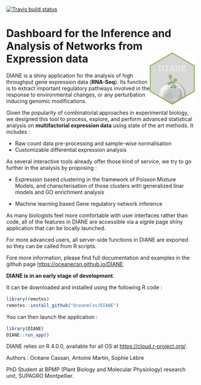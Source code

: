 [![Travis build status](https://travis-ci.com/OceaneCsn/DIANE.svg?branch=master)](https://travis-ci.com/OceaneCsn/DIANE)


# Dashboard for the Inference and Analysis of Networks from Expression data <img src="man/figures/hex-DIANE.png" align="right" alt="" width="120" />


DIANE is a shiny application for the analysis of high throughput gene expression data (**RNA-Seq**). Its function is to extract important regulatory pathways involved in the response to environmental changes, or any perturbation inducing genomic modifications.

Given the popularity of combinatorial approaches in experimental biology, we designed this tool to process, explore, and perform advanced statistical analysis on **multifactorial expression data** using state of the art methods. It includes :

+ Raw count data pre-processing and sample-wise normalisation
+ Customizable differential expression analysis

As several interactive tools already offer those kind of service, we try to go further in the analysis by proposing :

+ Expression based clustering in the framework of Poisson Mixture Models, and characterisation of those clusters with generalized linar models and GO enrichment analysis

+ Machine learning based Gene regulatory network inference


As many biologists feel more comfortable with user interfaces rather than code, all of the features in DIANE are accessible via a signle page shiny application that can be locally launched.

For more advanced users, all server-side functions in DIANE are exported so they can be called from R scripts. 

Fore more information, please find full documentation and examples in the github page  https://oceanecsn.github.io/DIANE.

**DIANE is in an early stage of development**.

It can be downloaded and installed using the following R code :

```R
library(remotes)
remotes::install_github("OceaneCsn/DIANE")
```

You can then launch the application :

```R
library(DIANE)
DIANE::run_app()
```

DIANE relies on R 4.0.0, available for all OS at https://cloud.r-project.org/. 

Authors : Océane Cassan, Antoine Martin, Sophie Lèbre

PhD Student at BPMP (Plant Biology and Molecular Physiology) research unit, SUPAGRO Montpellier.

